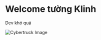 <!DOCTYPE html>
<html lang="en">
<head>
    <meta charset="UTF-8">
    <meta name="viewport" content="width=device-width, initial-scale=1.0">
</head>
<body>
    <h1>Welcome tường Klinh</h1>
    <p>Dev khó quá</p>
    <img src="https://lmhoptacxatthue.com.vn/wp-content/uploads/2023/05/anh-cho-hai-1.jpg" alt="Cybertruck Image">
</body>
</html>
